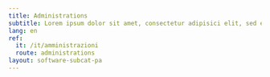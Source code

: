 ```yaml
---
title: Administrations
subtitle: Lorem ipsum dolor sit amet, consectetur adipisici elit, sed eiusmod tempor incidunt ut labore et dolore magna aliqua. Ut enim ad minim veniam, quis nostrud
lang: en
ref:
  it: /it/amministrazioni
  route: administrations
layout: software-subcat-pa
---
```

